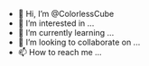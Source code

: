 - 👋 Hi, I’m @ColorlessCube
- 👀 I’m interested in ...
- 🌱 I’m currently learning ...
- 💞️ I’m looking to collaborate on ...
- 📫 How to reach me ...

<!---
ColorlessCube/ColorlessCube is a ✨ special ✨ repository because its `README.md` (this file) appears on your GitHub profile.
You can click the Preview link to take a look at your changes.
--->
